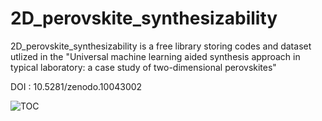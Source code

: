 # 2D_perovskite_synthesizability

2D_perovskite_synthesizability is a free library storing codes and dataset utlized in the "Universal machine learning aided synthesis approach in typical laboratory: a case study of two-dimensional perovskites"

DOI : 10.5281/zenodo.10043002

![TOC](https://github.com/wuyileiiiii/2D_perovskite_synthesizability/assets/59167460/89cf24f9-ceba-43c2-9933-064a2d30f57d)
